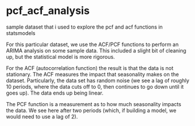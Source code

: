 # pcf_acf_analysis
sample dataset that i used to explore the pcf and acf functions in statsmodels 


For this particular dataset, we use the ACF/PCF functions to perform an ARIMA analysis on some sample data. This included a slight bit of cleaning up, but the statistical model is more rigorous. 

For the ACF (autocorrelation function) the result is that the data is not stationary. The ACF measures the impact that seasonality makes on the dataset. 
Particularly, the data set has random noise (we see a lag of roughly 10 periods, where the data cuts off to 0, then continues to go down until it goes up). The data ends up being linear. 

The PCF function is a measurement as to how much seasonality impacts the data. We see here after two periods (which, if building a model, we would need to use a lag of 2). 

